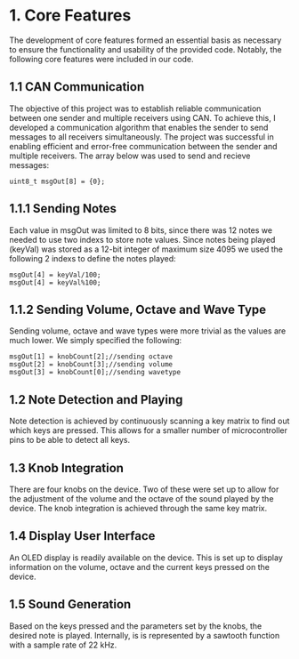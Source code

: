 # 1. Core Features

The development of core features formed an essential basis as necessary to ensure the functionality and usability of the provided code. Notably, the following core features were included in our code.

## 1.1 CAN Communication

The objective of this project was to establish reliable communication between one sender and multiple receivers using CAN. To achieve this, I developed a communication algorithm that enables the sender to send messages to all receivers simultaneously. The project was successful in enabling efficient and error-free communication between the sender and multiple receivers. The array below was used to send and recieve messages:

```uint8_t msgOut[8] = {0};```

## 1.1.1 Sending Notes

Each value in msgOut was limited to 8 bits, since there was 12 notes we needed to use two indexs to store note values. Since notes being played (keyVal) was stored as a 12-bit integer of maximum size 4095 we used the following 2 indexs to define the notes played:
```
msgOut[4] = keyVal/100;
msgOut[4] = keyVal%100;
```

## 1.1.2 Sending Volume, Octave and Wave Type

Sending volume, octave and wave types were more trivial as the values are much lower. We simply specified the following:
```
msgOut[1] = knobCount[2];//sending octave
msgOut[2] = knobCount[3];//sending volume
msgOut[3] = knobCount[0];//sending wavetype
```

## 1.2 Note Detection and Playing

Note detection is achieved by continuously scanning a key matrix to find out which keys are pressed. This allows for a smaller number of microcontroller pins to be able to detect all keys. 

## 1.3 Knob Integration

There are four knobs on the device. Two of these were set up to allow for the adjustment of the volume and the octave of the sound played by the device. The knob integration is achieved through the same key matrix.

## 1.4 Display User Interface

An OLED display is readily available on the device. This is set up to display information on the volume, octave and the current keys pressed on the device.

## 1.5 Sound Generation

Based on the keys pressed and the parameters set by the knobs, the desired note is played. Internally, is is represented by a sawtooth function with a sample rate of 22 kHz.
